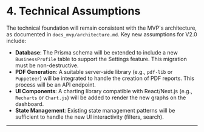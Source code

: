 # 4. Technical Assumptions
The technical foundation will remain consistent with the MVP's architecture, as documented in `docs_mvp/architecture.md`. Key new assumptions for V2.0 include:
- **Database**: The Prisma schema will be extended to include a new `BusinessProfile` table to support the Settings feature. This migration must be non-destructive.
- **PDF Generation**: A suitable server-side library (e.g., `pdf-lib` or `Puppeteer`) will be integrated to handle the creation of PDF reports. This process will be an API endpoint.
- **UI Components**: A charting library compatible with React/Next.js (e.g., `Recharts` or `Chart.js`) will be added to render the new graphs on the dashboard.
- **State Management**: Existing state management patterns will be sufficient to handle the new UI interactivity (filters, search).

---
